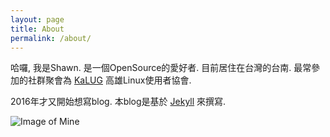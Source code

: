 ```yaml
---
layout: page
title: About
permalink: /about/
---
```


哈囉, 我是Shawn. 是一個OpenSource的愛好者.
目前居住在台灣的台南.
最常參加的社群聚會為 [KaLUG](<http://kalug.linux.org.tw>) 高雄Linux使用者協會.


2016年才又開始想寫blog. 本blog是基於 [Jekyll](<http://jekyllrb.com/>) 來撰寫.

![Image of Mine](../images/shawn.png)
